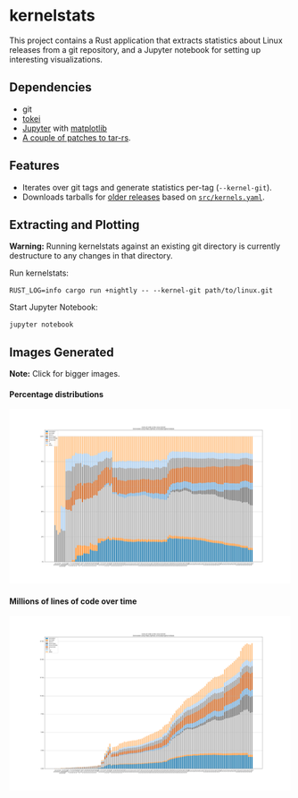 # kernelstats

This project contains a Rust application that extracts statistics about Linux releases from
a git repository, and a Jupyter notebook for setting up interesting visualizations.

## Dependencies

 * git
 * [tokei](https://github.com/Aaronepower/tokei)
 * [Jupyter](http://jupyter.org/) with [matplotlib](https://matplotlib.org/)
 * [A couple of patches to tar-rs](https://github.com/alexcrichton/tar-rs/pulls/udoprog).

## Features

 * Iterates over git tags and generate statistics per-tag (`--kernel-git`).
 * Downloads tarballs for [older releases](https://mirrors.kernel.org/pub/linux/kernel) based on
   [`src/kernels.yaml`](src/kernels.yaml).

## Extracting and Plotting

**Warning:** Running kernelstats against an existing git directory is currently destructure to any
changes in that directory.

Run kernelstats:

```
RUST_LOG=info cargo run +nightly -- --kernel-git path/to/linux.git
```

Start Jupyter Notebook:

```
jupyter notebook
```

## Images Generated

**Note:** Click for bigger images.

#### Percentage distributions

[![Percentages](gfx/kernelstats-percentages.png)](https://raw.githubusercontent.com/udoprog/kernelstats/master/gfx/kernelstats-percentages.png)

#### Millions of lines of code over time

[![Millions](gfx/kernelstats-millions.png)](https://raw.githubusercontent.com/udoprog/kernelstats/master/gfx/kernelstats-millions.png)
